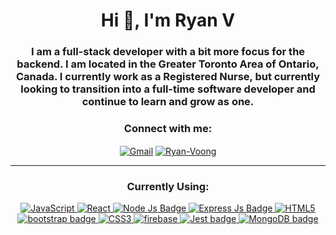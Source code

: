 <h1 align="center">Hi 👋, I'm Ryan V</h1>
<h3 align="center">I am a full-stack developer with a bit more focus for the backend. I am located in the Greater Toronto Area of Ontario, Canada. I currently work as a Registered Nurse, but currently looking to transition into a full-time software developer and continue to learn and grow as one.</h3>

<h3 align="center">Connect with me:</h3>
<p align="center">
<a href="ryanpvoong@gmail.com" target="__blank"><img align="center" alt="Gmail" src="https://img.shields.io/badge/Gmail-D14836?style=for-the-badge&logo=gmail&logoColor=white" alt="ryanpvoong@gmail.com"/></a>
<a href="https://www.linkedin.com/in/ryandvoong/" target="__blank"><img align="center" src="https://img.shields.io/badge/LinkedIn-0077B5?style=for-the-badge&logo=linkedin&logoColor=white" alt="Ryan-Voong"/></a>
</p>

---

<h3 align="center">Currently Using:</h3>
<p align="center"> 
  <a href="https://developer.mozilla.org/en-US/docs/Web/JavaScript" target="__blank"> <img alt="JavaScript" src="https://img.shields.io/badge/javascript%20-%23323330.svg?&style=for-the-badge&logo=javascript&logoColor=%23F7DF1E"/> </a> 
  <a href="https://reactjs.org/" target="__blank"> <img alt="React" src="https://img.shields.io/badge/react%20-%2320232a.svg?&style=for-the-badge&logo=react&logoColor=%2361DAFB"/> </a> 
   <a href="https://nodejs.org/en/" target="__blank"> <img alt="Node Js Badge" src="https://img.shields.io/badge/Node.js-339933?style=for-the-badge&logo=nodedotjs&logoColor=white"/> </a> 
<a href="https://expressjs.com/" target="__blank"> <img alt="Express Js Badge" src="https://img.shields.io/badge/Express.js-000000?style=for-the-badge&logo=express&logoColor=white"/> </a> 
   <a href="https://en.wikipedia.org/wiki/HTML" target="__blank"> <img alt="HTML5" src="https://img.shields.io/badge/html5%20-%23E34F26.svg?&style=for-the-badge&logo=html5&logoColor=white"/> </a> 
 <a href="https://getbootstrap.com/" target="__blank"> <img alt="bootstrap badge" src="https://img.shields.io/badge/Bootstrap-563D7C?style=for-the-badge&logo=bootstrap&logoColor=white"/> </a>
  <a href="https://en.wikipedia.org/wiki/CSS" target="__blank"> <img alt="CSS3" src="https://img.shields.io/badge/css3%20-%231572B6.svg?&style=for-the-badge&logo=css3&logoColor=white"/> </a> 
  <a href="https://firebase.google.com/" target="__blank"> <img alt="firebase" src="https://img.shields.io/badge/firebase-ffca28?style=for-the-badge&logo=firebase&logoColor=black"/> </a> 
   <a href="https://jestjs.io/" target="__blank"> <img alt="Jest badge" src="https://img.shields.io/badge/Jest-C21325?style=for-the-badge&logo=jest&logoColor=white"/> </a>
<a href="https://www.mongodb.com/" target="__blank"> <img alt="MongoDB badge" src="https://img.shields.io/badge/MongoDB-4EA94B?style=for-the-badge&logo=mongodb&logoColor=white"/> </a>
   <br/>
<p align="center">
